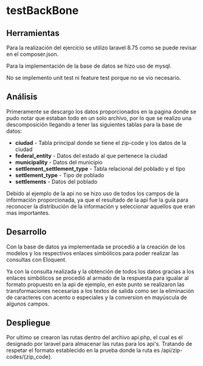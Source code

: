 # testBackBone

## Herramientas

Para la realización del ejercicio se utilizo laravel 8.75 como se puede revisar en el composer.json.

Para la implementación de la base de datos se hizo uso de mysql.

No se implemento unit test ni feature test porque no se vio necesario.

## Análisis

Primeramente se descargo los datos proporcionados en la pagina donde se pudo notar que estaban todo en un solo archivo, por lo que se realizo una descomposición llegando a tener las siguientes tablas para la base de datos:

* **ciudad** - Tabla principal donde se tiene el zip-code y los datos de la ciudad
* **federal_entity** - Datos del estado al que pertenece la ciudad 
* **municipality** - Datos del municipio
* **settlement_settlement_type** - Tabla relacional del poblado y el tipo
* **settlement_type** - Tipo de poblado
* **settlements** - Datos del poblado

Debido al ejemplo de la api no se hizo uso de todos los campos de la información proporcionada, ya que el resultado de la api fue la guía para reconocer la distribución de la información y seleccionar aquellos que eran mas importantes.

## Desarrollo

Con la base de datos ya implementada se procedió a la creación de los modelos y los respectivos enlaces simbólicos para poder realizar las consultas con Eloquent.

Ya con la consulta realizada y la obtención de todos los datos gracias a los enlaces simbólicos se procedió al armado de la respuesta para igualar al formato propuesto en la api de ejemplo, en este punto se realizaron las transformaciones necesarias a los textos de salida como ser la eliminación de caracteres con acento o especiales y la conversion en mayúscula de algunos campos.

## Despliegue

Por ultimo se crearon las rutas dentro del archivo api.php, el cual es el designado por laravel para almacenar las rutas para los api's. Tratando de respetar el formato establecido en la prueba donde la ruta es /api/zip-codes/{zip_code}.